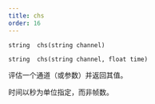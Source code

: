 ```yaml
---
title: chs
order: 16
---
```

`string  chs(string channel)`

`string  chs(string channel, float time)`

评估一个通道（或参数）并返回其值。

时间以秒为单位指定，而非帧数。